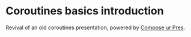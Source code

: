 # Coroutines basics introduction

Revival of an old coroutines presentation, powered by [Compose ur Pres](https://github.com/KodeinKoders/CuP).
